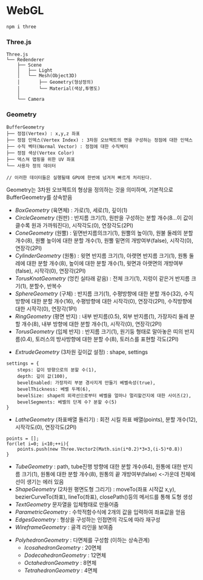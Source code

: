 # WebGL
```
npm i three
```

### Three.js
```
Three.js
└── Redenderer 
    ├── Scene
    │   ├── Light
    │   └── Mesh(Object3D) 
    │       ├── Geometry(형상정의)
    │       └── Material(색상,투명도)
    │
    └── Camera

```

### Geometry
```
BufferGeometry
├── 정점(Vertex) : x,y,z 좌표 
├── 정점 인덱스(Vertex Index) : 3차원 오브젝트의 면을 구성하는 정점에 대한 인덱스
├── 수직 벡터(Normal Vector) : 정점에 대한 수직벡터
├── 정점 색상(Vertex Color)
├── 덱스쳐 맵핑을 위한 UV 좌표
└── 사용자 정의 데이터

// 이러한 데이터들은 실행될때 GPU에 한번에 넘겨져 빠르게 처리된다.
```
Geometry는 3차원 오브젝트의 형상을 정의하는 것을 의미하며, 기본적으로 BufferGeometry를 상속받음
- *BoxGeometry* (육면체) : 가로(1), 세로(1), 깊이(1)
- *CircleGeometry* (원판) : 반지름 크기(1), 원판을 구성하는 분할 개수(8...이 값이 클수록 원과 가까워진다), 시작각도(0), 연장각도(2PI)
- *ConeGeometry* (원뿔) : 밑면반지름의크기(1), 원뿔의 높이(1), 원불 둘레의 분할개수(8), 원뿔 높이에 대한 분할 개수(1), 원뿔 밑면의 개방여부(false), 시작각(0), 연장각(2PI)
- *CylinderGeometry* (원통) : 윗면 반지름 크기(1), 아랫면 반지름 크기(1), 원통 둘레에 대한 분할 개수(8), 높이에 대한 분할 개수(1), 윗면과 아랫면의 개방여부(false), 시작각(0), 연장각(2PI)
- *TorusKnotGeometry* (엉킨 실타래 같음) : 전체 크기(1), 지렁이 같은거 반지름 크기(1), 분할수, 반복수
- *SphereGeometry* (구체) : 반지름 크기(1), 수평방향에 대한 분할 개수(32), 수직방향에 대한 분할 개수(16), 수평방향에 대한 시작각(0), 연장각(2PI), 수직방향에 대한 시작각(0), 연장각(1PI)
- *RingGeometry* (평면 반지) : 내부 반지름(0.5), 외부 반지름(1), 가장자리 둘레 분할 개수(8), 내부 방향에 대한 분할 개수(1), 시작각(0), 연장각(2PI)
- *TorusGeometry* (입체 반지) : 반지름 크기(1), 원기둥 형태로 말아놓은 띠의 반지름(0.4), 토러스의 방사방향에 대한 분할 수(8), 토러스를 표현할 각도(2PI)
<!--  -->
- *ExtrudeGeometry* (3차원 깊이값 설정) : shape, settings
```
settings = {
    steps: 깊이 방향으로의 분할 수(1),
    depth: 깊이 값(100),
    bevelEnabled: 가장자리 부분 경사지게 만들기 베벨속성(true),
    bevelThickness: 베벨 두께(6),
    bevelSize: shape의 외곽선으로부터 베벨을 얼마나 멀리할건지에 대한 사이즈(2),
    bevelSegments: 베벨의 단계 수? 분할 수(5)
}
```
- *LatheGeometry* (좌표배열 돌리기) : 회전 시킬 좌표 배열(points), 분할 개수(12), 시작각도(0), 연장각도(2PI)
```
points = [];
for(let i=0; i<10;++i){
    points.push(new Three.Vector2(Math.sin(i*0.2)*3+3,(i-5)*0.8))
}
```
- *TubeGeometry* : path, tube진행 방향에 대한 분할 개수(64), 원통에 대한 반지름 크기(1), 원통에 대한 분할 개수(8), 원통의 끝 개방여부(false) <-가운데 전체에 선이 생기는 에러 있음
- *ShapeGeometry* (2차원 평면도형 그리기) : moveTo(좌표 시작값 x,y), bezierCurveTo(좌표), lineTo(좌표), closePath()등의 메서드를 통해 도형 생성
- *TextGeometry* 문자열을 입체형태로 만들어줌
- *ParametricGeometry* : 수학적함수식에 2개의 값을 입력하여 좌표값을 얻음
- *EdgesGeometry* : 형상을 구성하는 인접면의 각도에 따라 재구성
- *WireframeGeometry* : 골격 라인을 보여줌
<!--  -->
- *PolyhedronGeometry* : 다면체를 구성함 (이하는 상속관계)
    - *IcosahedronGeometry* : 20면체
    - *DodecahedronGeometry* : 12면체 
    - *OctahedronGeometry* : 8면체
    - *TetrahedronGeometry* : 4면체

